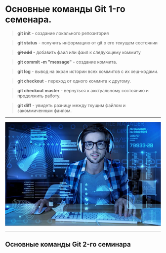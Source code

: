 # Основные команды Git 1-го семенара.

> **git init** - создание локального репозитория

> **git status** - получить информацию от git о его текущем состоянии

> ~~**git add**~~ - добавить фаил или фаил к следующему коммиту

> **git commit -m "message"** - создание коммита.

> **git log** - вывод на экран истории всех коммитов с их хеш-кодами.

> **git checkout** - переход от одного коммита к другому.

> **git checkout master** - вернуться к акктуальному состоянию и продолжить работу.

> **git diff** - увидеть разницу между ткущим файлом и закоммиченным фаилом.

____
![](/3dda7b40c2725d4ff2b73e22a2951411.jpg)
___

## Основные команды Git 2-го семинара